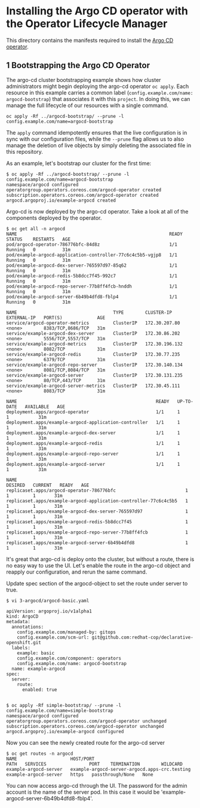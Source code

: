 # Installing the Argo CD operator with the Operator Lifecycle Manager

This directory contains the manifests required to install the [Argo CD operator](https://argocd-operator.readthedocs.io/en/latest/install/olm/).

## 1 Bootstrapping the Argo CD Operator

The argo-cd cluster bootstrapping example shows how cluster administrators might begin deploying the argo-cd operator `oc apply`. Each resource in this example carries a common label (`config.example.com/name: argocd-bootstrap`) that associates it with this `project`. In doing this, we can manage the full lifecycle of our resources with a single command.

```
oc apply -Rf ../argocd-bootstrap/ --prune -l config.example.com/name=argocd-bootstrap
```

The `apply` command idempotently ensures that the live configuration is in sync with our configuration files, while the `--prune` flag allows us to also manage the deletion of live objects by simply deleting the associated file in this repository.

As an example, let's bootstrap our cluster for the first time:

```
$ oc apply -Rf ../argocd-bootstrap/ --prune -l config.example.com/name=argocd-bootstrap
namespace/argocd configured
operatorgroup.operators.coreos.com/argocd-operator created
subscription.operators.coreos.com/argocd-operator created
argocd.argoproj.io/example-argocd created
```
Argo-cd is now deployed by the argo-cd operator. Take a look at all of the components deployed by the operator.
```
$ oc get all -n argocd
NAME                                                         READY   STATUS    RESTARTS   AGE
pod/argocd-operator-786776bfc-84d8z                          1/1     Running   0          31m
pod/example-argocd-application-controller-77c6c4c5b5-vgjp8   1/1     Running   0          31m
pod/example-argocd-dex-server-765597d97-85q62                1/1     Running   0          31m
pod/example-argocd-redis-5b8dcc7f45-992c7                    1/1     Running   0          31m
pod/example-argocd-repo-server-77b8ff4fcb-hnddh              1/1     Running   0          31m
pod/example-argocd-server-6b49b4dfd8-fblp4                   1/1     Running   0          31m

NAME                                    TYPE        CLUSTER-IP       EXTERNAL-IP   PORT(S)             AGE
service/argocd-operator-metrics         ClusterIP   172.30.207.80    <none>        8383/TCP,8686/TCP   31m
service/example-argocd-dex-server       ClusterIP   172.30.86.202    <none>        5556/TCP,5557/TCP   31m
service/example-argocd-metrics          ClusterIP   172.30.196.132   <none>        8082/TCP            31m
service/example-argocd-redis            ClusterIP   172.30.77.235    <none>        6379/TCP            31m
service/example-argocd-repo-server      ClusterIP   172.30.140.134   <none>        8081/TCP,8084/TCP   31m
service/example-argocd-server           ClusterIP   172.30.131.235   <none>        80/TCP,443/TCP      31m
service/example-argocd-server-metrics   ClusterIP   172.30.45.111    <none>        8083/TCP            31m

NAME                                                    READY   UP-TO-DATE   AVAILABLE   AGE
deployment.apps/argocd-operator                         1/1     1            1           31m
deployment.apps/example-argocd-application-controller   1/1     1            1           31m
deployment.apps/example-argocd-dex-server               1/1     1            1           31m
deployment.apps/example-argocd-redis                    1/1     1            1           31m
deployment.apps/example-argocd-repo-server              1/1     1            1           31m
deployment.apps/example-argocd-server                   1/1     1            1           31m

NAME                                                               DESIRED   CURRENT   READY   AGE
replicaset.apps/argocd-operator-786776bfc                          1         1         1       31m
replicaset.apps/example-argocd-application-controller-77c6c4c5b5   1         1         1       31m
replicaset.apps/example-argocd-dex-server-765597d97                1         1         1       31m
replicaset.apps/example-argocd-redis-5b8dcc7f45                    1         1         1       31m
replicaset.apps/example-argocd-repo-server-77b8ff4fcb              1         1         1       31m
replicaset.apps/example-argocd-server-6b49b4dfd8                   1         1         1       31m
```

It's great that argo-cd is deploy onto the cluster, but without a route, there is no easy way to use the UI. Let's enable the route in the argo-cd object and reapply our configuration, and rerun the same command.


Update spec section of the argocd-object to set the route under server to true.
```
$ vi 3-argocd/argocd-basic.yaml

apiVersion: argoproj.io/v1alpha1
kind: ArgoCD
metadata:
  annotations:
    config.example.com/managed-by: gitops
    config.example.com/scm-url: git@github.com:redhat-cop/declarative-openshift.git
  labels:
    example: basic
    config.example.com/component: operators
    config.example.com/name: argocd-bootstrap
  name: example-argocd
spec:
  server:
    route: 
      enabled: true


$ oc apply -Rf simple-bootstrap/ --prune -l config.example.com/name=simple-bootstrap
namespace/argocd configured
operatorgroup.operators.coreos.com/argocd-operator unchanged
subscription.operators.coreos.com/argocd-operator unchanged
argocd.argoproj.io/example-argocd configured
```

Now you can see the newly created route for the argo-cd server

```
$ oc get routes -n argocd
NAME                    HOST/PORT                                       PATH   SERVICES                PORT    TERMINATION        WILDCARD
example-argocd-server   example-argocd-server-argocd.apps-crc.testing          example-argocd-server   https   passthrough/None   None
```

You can now access argo-cd through the UI. The password for the admin account is the name of the server pod. In this case it would be 'example-argocd-server-6b49b4dfd8-fblp4'.

